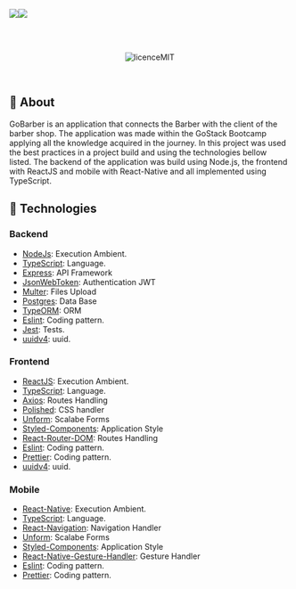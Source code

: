 <p align="center" style="display: flex;">
  <img src="https://github.com/TulioCaz/gobarber-web-aplication/blob/master/src/assets/logo.svg?sanitize=true">
  <img  src="https://camo.githubusercontent.com/8c13dc2618dbd7f76d1d574350b98fdee1335ce5/68747470733a2f2f726f636b6574736561742d63646e2e73332d73612d656173742d312e616d617a6f6e6177732e636f6d2f626f6f7463616d702d6865616465722e706e67">
</p>
</br>

<title align="center" style="font-weight: bold;">GoBarber</title>

</br>
<p align="center">
  <img src="https://camo.githubusercontent.com/dda2124efff062e38068943c6e848540387df6e5/68747470733a2f2f696d672e736869656c64732e696f2f62616467652f6c6963656e73652d4d49542d253233303444333631" alt="licenceMIT">
</p>
</br>

## :speech_balloon: About

GoBarber is an application that connects the Barber with the client of the barber shop. The application was made within the GoStack
Bootcamp applying all the knowledge acquired in the journey.
In this project was used the best practices in a project build and using the technologies bellow listed.
The backend of the application was build using Node.js, the frontend with ReactJS and mobile with React-Native and all implemented 
using TypeScript.

## :rocket: Technologies
### Backend
- [NodeJs](https://nodejs.org/en/): Execution Ambient.
- [TypeScript](https://www.typescriptlang.org/): Language.
- [Express](https://expressjs.com/): API Framework
- [JsonWebToken](https://github.com/auth0/node-jsonwebtoken): Authentication JWT
- [Multer](https://github.com/expressjs/multer): Files Upload
- [Postgres](https://www.postgresql.org/): Data Base
- [TypeORM](https://typeorm.io/#/): ORM
- [Eslint](https://eslint.org/): Coding pattern.
- [Jest](https://jestjs.io/): Tests.
- [uuidv4](https://github.com/thenativeweb/uuidv4#readme): uuid.
### Frontend
- [ReactJS](https://reactjs.org/): Execution Ambient.
- [TypeScript](https://www.typescriptlang.org/): Language.
- [Axios](https://github.com/axios/axios): Routes Handling
- [Polished](https://polished.js.org/docs/): CSS handler
- [Unform](https://github.com/Rocketseat/unform): Scalabe Forms
- [Styled-Components](https://styled-components.com/): Application Style
- [React-Router-DOM](https://reacttraining.com/react-router/): Routes Handling
- [Eslint](https://eslint.org/): Coding pattern.
- [Prettier](): Coding pattern.
- [uuidv4](https://github.com/thenativeweb/uuidv4#readme): uuid.
### Mobile
- [React-Native](https://reactnative.dev/): Execution Ambient.
- [TypeScript](https://www.typescriptlang.org/): Language.
- [React-Navigation](https://reactnavigation.org/): Navigation Handler
- [Unform](https://github.com/Rocketseat/unform): Scalabe Forms
- [Styled-Components](https://styled-components.com/): Application Style
- [React-Native-Gesture-Handler](https://docs.swmansion.com/react-native-gesture-handler/docs/getting-started.html): Gesture Handler
- [Eslint](https://eslint.org/): Coding pattern.
- [Prettier](): Coding pattern.
